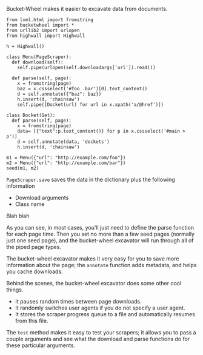 Bucket-Wheel makes it easier to excavate data from documents.

    from lxml.html import fromstring
    from bucketwheel import *
    from urllib2 import urlopen
    from highwall import Highwall

    h = Highwall()

    class Menu(PageScraper):
      def download(self):
        self.pipe(urlopen(self.downloadargs['url']).read())

      def parse(self, page):
        x = fromstring(page)
        baz = x.cssselect('#foo .bar')[0].text_content()
        d = self.annotate({"baz": baz})
        h.insert(d, 'chainsaw')
        self.pipe([Docket(url) for url in x.xpath('a/@href')])

    class Docket(Get):
      def parse(self, page):
        x = fromstring(page)
        data= [{"text":p.text_content()} for p in x.cssselect('#main > p')]
        d = self.annotate(data, 'dockets')
        h.insert(d, 'chainsaw')

    m1 = Menu({"url": "http://example.com/foo"})
    m2 = Menu({"url": "http://example.com/bar"})
    seed(m1, m2)

`PageScraper.save` saves the data in the dictionary plus
the following information

* Download arguments
* Class name


Blah blah

As you can see, in most cases, you'll just need to define the parse
function for each page time. Then you set no more than a few seed pages
(normally just one seed page), and the bucket-wheel excavator will
run through all of the piped page types.

The bucket-wheel excavator makes it very easy for you to save more
information about the page; the `annotate` function adds metadata,
and helps you cache downloads.

Behind the scenes, the bucket-wheel excavator does some other cool things.

* It pauses random times between page downloads.
* It randomly switches user agents if you do not specify a user agent.
* It stores the scraper progress queue to a file and automatically
resumes from this file.

The `test` method makes it easy to test your scrapers; it allows
you to pass a couple arguments and see what the download and parse
functions do for these particular arguments.
